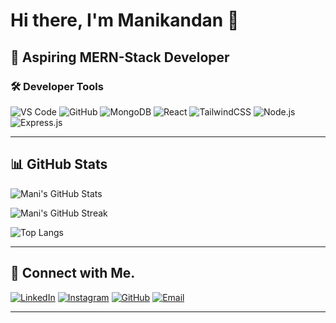 # Hi there, I'm Manikandan 👋

## 🚀 Aspiring MERN-Stack Developer

### 🛠️ Developer Tools
![VS Code](https://img.shields.io/badge/-VS%20Code-007ACC?style=flat-square&logo=visual-studio-code&logoColor=white)
![GitHub](https://img.shields.io/badge/-GitHub-181717?style=flat-square&logo=github&logoColor=white)
![MongoDB](https://img.shields.io/badge/-MongoDB-47A248?style=flat-square&logo=mongodb&logoColor=white)
![React](https://img.shields.io/badge/-React-61DAFB?style=flat-square&logo=react&logoColor=black)
![TailwindCSS](https://img.shields.io/badge/-TailwindCSS-06B6D4?style=flat-square&logo=tailwind-css&logoColor=white)
![Node.js](https://img.shields.io/badge/-Node.js-339933?style=flat-square&logo=node.js&logoColor=white)
![Express.js](https://img.shields.io/badge/-Express.js-000000?style=flat-square&logo=express&logoColor=white)

---

## 📊 GitHub Stats

![Mani's GitHub Stats](https://github-readme-stats.vercel.app/api?username=Jacksparrow7-coder&show_icons=true&theme=radical&hide_border=true)

![Mani's GitHub Streak](https://git-hub-streak-stats.vercel.app/?user=Jacksparrow7-coder&theme=radical&hide_border=true)

![Top Langs](https://github-readme-stats.vercel.app/api/top-langs/?username=Jacksparrow7-coder&layout=compact&theme=radical&hide_border=true)

---

## 🔗 Connect with Me.

[![LinkedIn](https://img.shields.io/badge/-LinkedIn-0A66C2?style=flat-square&logo=linkedin&logoColor=white)](https://www.linkedin.com/in/mani-kandan-dev?utm_source=share&utm_campaign=share_via&utm_content=profile&utm_medium=android_app)
[![Instagram](https://img.shields.io/badge/-Instagram-E4405F?style=flat-square&logo=instagram&logoColor=white)](https://www.instagram.com/__.mani.______/)
[![GitHub](https://img.shields.io/badge/-GitHub-181717?style=flat-square&logo=github&logoColor=white)](https://github.com/Jacksparrow7-coder)
[![Email](https://img.shields.io/badge/-Email-D14836?style=flat-square&logo=gmail&logoColor=white)](mailto:manikandansaravanan102004@gmail.com)

---
